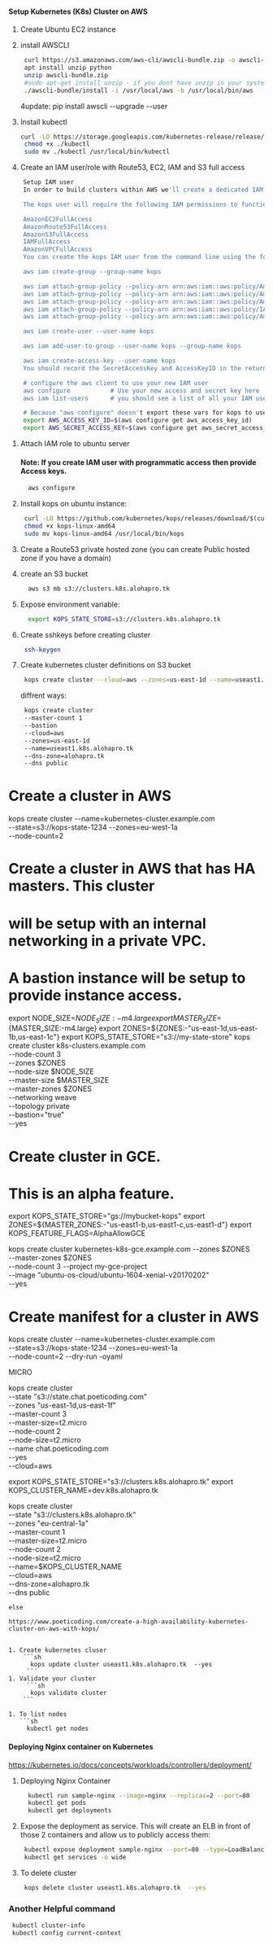 
#### Setup Kubernetes (K8s) Cluster on AWS


1. Create Ubuntu EC2 instance
1. install AWSCLI
   ```sh 
    curl https://s3.amazonaws.com/aws-cli/awscli-bundle.zip -o awscli-bundle.zip
    apt install unzip python
    unzip awscli-bundle.zip
    #sudo apt-get install unzip - if you dont have unzip in your system
    ./awscli-bundle/install -i /usr/local/aws -b /usr/local/bin/aws
    ```
    4update:  pip install awscli --upgrade --user
	
1. Install kubectl
   ```sh
   curl -LO https://storage.googleapis.com/kubernetes-release/release/$(curl -s https://storage.googleapis.com/kubernetes-release/release/stable.txt)/bin/linux/amd64/kubectl
    chmod +x ./kubectl
    sudo mv ./kubectl /usr/local/bin/kubectl
   ```
1. Create an IAM user/role  with Route53, EC2, IAM and S3 full access
```sh
	Setup IAM user
	In order to build clusters within AWS we'll create a dedicated IAM user for kops. This user requires API credentials in order to use kops. Create the user, and credentials, using the AWS console.

	The kops user will require the following IAM permissions to function properly:

	AmazonEC2FullAccess
	AmazonRoute53FullAccess
	AmazonS3FullAccess
	IAMFullAccess
	AmazonVPCFullAccess
	You can create the kops IAM user from the command line using the following:

	aws iam create-group --group-name kops

	aws iam attach-group-policy --policy-arn arn:aws:iam::aws:policy/AmazonEC2FullAccess --group-name kops
	aws iam attach-group-policy --policy-arn arn:aws:iam::aws:policy/AmazonRoute53FullAccess --group-name kops
	aws iam attach-group-policy --policy-arn arn:aws:iam::aws:policy/AmazonS3FullAccess --group-name kops
	aws iam attach-group-policy --policy-arn arn:aws:iam::aws:policy/IAMFullAccess --group-name kops
	aws iam attach-group-policy --policy-arn arn:aws:iam::aws:policy/AmazonVPCFullAccess --group-name kops

	aws iam create-user --user-name kops

	aws iam add-user-to-group --user-name kops --group-name kops

	aws iam create-access-key --user-name kops
	You should record the SecretAccessKey and AccessKeyID in the returned JSON output, and then use them below:

	# configure the aws client to use your new IAM user
	aws configure           # Use your new access and secret key here
	aws iam list-users      # you should see a list of all your IAM users here

	# Because "aws configure" doesn't export these vars for kops to use, we export them now
	export AWS_ACCESS_KEY_ID=$(aws configure get aws_access_key_id)
	export AWS_SECRET_ACCESS_KEY=$(aws configure get aws_secret_access_key)
```

1. Attach IAM role to ubuntu server

    #### Note: If you create IAM user with programmatic access then provide Access keys. 
   ```sh 
     aws configure
    ```
1. Install kops on ubuntu instance:
   ```sh
    curl -LO https://github.com/kubernetes/kops/releases/download/$(curl -s https://api.github.com/repos/kubernetes/kops/releases/latest | grep tag_name | cut -d '"' -f 4)/kops-linux-amd64
    chmod +x kops-linux-amd64
    sudo mv kops-linux-amd64 /usr/local/bin/kops
    ```
1. Create a Route53 private hosted zone (you can create Public hosted zone if you have a domain)
1. create an S3 bucket 
   ```sh
     aws s3 mb s3://clusters.k8s.alohapro.tk
   ```
1. Expose environment variable:
   ```sh 
     export KOPS_STATE_STORE=s3://clusters.k8s.alohapro.tk
   ```
1. Create sshkeys before creating cluster
   ```sh
    ssh-keygen
   ```
1. Create kubernetes cluster definitions on S3 bucket 
   ```sh 
    kops create cluster --cloud=aws --zones=us-east-1d --name=useast1.k8s.alohapro.tk --dns-zone=alohapro.tk --dns public
   ```
	diffrent ways:
   ```sh 
	kops create cluster 
    --master-count 1
    --bastion
    --cloud=aws 
    --zones=us-east-1d 
    --name=useast1.k8s.alohapro.tk 
    --dns-zone=alohapro.tk 
    --dns public

  # Create a cluster in AWS
  kops create cluster --name=kubernetes-cluster.example.com \
  --state=s3://kops-state-1234 --zones=eu-west-1a \
  --node-count=2
  
  # Create a cluster in AWS that has HA masters.  This cluster
  # will be setup with an internal networking in a private VPC.
  # A bastion instance will be setup to provide instance access.
  
  export NODE_SIZE=${NODE_SIZE:-m4.large}
  export MASTER_SIZE=${MASTER_SIZE:-m4.large}
  export ZONES=${ZONES:-"us-east-1d,us-east-1b,us-east-1c"}
  export KOPS_STATE_STORE="s3://my-state-store"
  kops create cluster k8s-clusters.example.com \
  --node-count 3 \
  --zones $ZONES \
  --node-size $NODE_SIZE \
  --master-size $MASTER_SIZE \
  --master-zones $ZONES \
  --networking weave \
  --topology private \
  --bastion="true" \
  --yes
  
  # Create cluster in GCE.
  # This is an alpha feature.
  export KOPS_STATE_STORE="gs://mybucket-kops"
  export ZONES=${MASTER_ZONES:-"us-east1-b,us-east1-c,us-east1-d"}
  export KOPS_FEATURE_FLAGS=AlphaAllowGCE
  
  kops create cluster kubernetes-k8s-gce.example.com
  --zones $ZONES \
  --master-zones $ZONES \
  --node-count 3
  --project my-gce-project \
  --image "ubuntu-os-cloud/ubuntu-1604-xenial-v20170202" \
  --yes
  # Create manifest for a cluster in AWS
  kops create cluster --name=kubernetes-cluster.example.com \
  --state=s3://kops-state-1234 --zones=eu-west-1a \
  --node-count=2 --dry-run -oyaml

MICRO

 kops create cluster \
       --state "s3://state.chat.poeticoding.com" \
       --zones "us-east-1d,us-east-1f"  \
       --master-count 3 \
       --master-size=t2.micro \
       --node-count 2 \
       --node-size=t2.micro \
       --name chat.poeticoding.com \
       --yes \
	   --cloud=aws


export KOPS_STATE_STORE="s3://clusters.k8s.alohapro.tk"
export KOPS_CLUSTER_NAME=dev.k8s.alohapro.tk

 kops create cluster \
	   --state "s3://clusters.k8s.alohapro.tk"  \
	   --zones "eu-central-1a"  \
       --master-count 1 \
       --master-size=t2.micro \
       --node-count 2 \
       --node-size=t2.micro \
       --name=$KOPS_CLUSTER_NAME  \
	   --cloud=aws \
	   --dns-zone=alohapro.tk  \
	   --dns public
       



```
else

https://www.poeticoding.com/create-a-high-availability-kubernetes-cluster-on-aws-with-kops/

    
1. Create kubernetes cluser
    ```sh 
      kops update cluster useast1.k8s.alohapro.tk  --yes
     ```
1. Validate your cluster 
     ```sh 
      kops validate cluster
    ```

1. To list nodes
   ```sh 
     kubectl get nodes 
   ```

#### Deploying Nginx container on Kubernetes 

https://kubernetes.io/docs/concepts/workloads/controllers/deployment/

1. Deploying Nginx Container
    ```sh 
      kubectl run sample-nginx --image=nginx --replicas=2 --port=80
      kubectl get pods
      kubectl get deployments
   ```
   
1. Expose the deployment as service. This will create an ELB in front of those 2 containers and allow us to publicly access them:
   ```sh 
    kubectl expose deployment sample-nginx --port=80 --type=LoadBalancer
    kubectl get services -o wide
    ```
 1. To delete cluster
    ```sh
     kops delete cluster useast1.k8s.alohapro.tk  --yes
    ```

### Another Helpful command
```sh
 kubectl cluster-info
 kubectl config current-context
```



